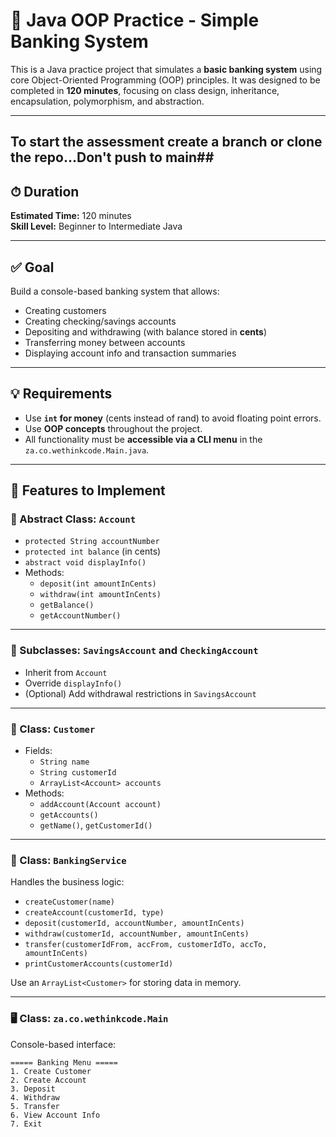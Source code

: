 # 💸 Java OOP Practice - Simple Banking System

This is a Java practice project that simulates a **basic banking system** using core Object-Oriented Programming (OOP) principles. It was designed to be completed in **120 minutes**, focusing on class design, inheritance, encapsulation, polymorphism, and abstraction.

---

## To start the assessment create a branch or clone the repo...Don't push to main##

## ⏱ Duration

**Estimated Time:** 120 minutes  
**Skill Level:** Beginner to Intermediate Java

---

## ✅ Goal

Build a console-based banking system that allows:

- Creating customers
- Creating checking/savings accounts
- Depositing and withdrawing (with balance stored in **cents**)
- Transferring money between accounts
- Displaying account info and transaction summaries

---

## 💡 Requirements

- Use **`int` for money** (cents instead of rand) to avoid floating point errors.
- Use **OOP concepts** throughout the project.
- All functionality must be **accessible via a CLI menu** in the `za.co.wethinkcode.Main.java`.

---

## 🔨 Features to Implement

### 📄 Abstract Class: `Account`
- `protected String accountNumber`
- `protected int balance` (in cents)
- `abstract void displayInfo()`
- Methods:
    - `deposit(int amountInCents)`
    - `withdraw(int amountInCents)`
    - `getBalance()`
    - `getAccountNumber()`

---

### 🏦 Subclasses: `SavingsAccount` and `CheckingAccount`
- Inherit from `Account`
- Override `displayInfo()`
- (Optional) Add withdrawal restrictions in `SavingsAccount`

---

### 👤 Class: `Customer`
- Fields:
    - `String name`
    - `String customerId`
    - `ArrayList<Account> accounts`
- Methods:
    - `addAccount(Account account)`
    - `getAccounts()`
    - `getName()`, `getCustomerId()`

---

### 🔁 Class: `BankingService`
Handles the business logic:

- `createCustomer(name)`
- `createAccount(customerId, type)`
- `deposit(customerId, accountNumber, amountInCents)`
- `withdraw(customerId, accountNumber, amountInCents)`
- `transfer(customerIdFrom, accFrom, customerIdTo, accTo, amountInCents)`
- `printCustomerAccounts(customerId)`

Use an `ArrayList<Customer>` for storing data in memory.

---

### 🖥️ Class: `za.co.wethinkcode.Main`
Console-based interface:

```text
===== Banking Menu =====
1. Create Customer
2. Create Account
3. Deposit
4. Withdraw
5. Transfer
6. View Account Info
7. Exit
